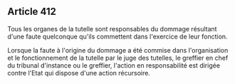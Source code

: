 Article 412
----
Tous les organes de la tutelle sont responsables du dommage résultant d'une
faute quelconque qu'ils commettent dans l'exercice de leur fonction.

Lorsque la faute à l'origine du dommage a été commise dans l'organisation et le
fonctionnement de la tutelle par le juge des tutelles, le greffier en chef du
tribunal d'instance ou le greffier, l'action en responsabilité est dirigée
contre l'Etat qui dispose d'une action récursoire.
